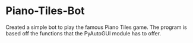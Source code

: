 # Piano-Tiles-Bot
Created a simple bot to play the famous Piano Tiles game. The program is based off the functions that the PyAutoGUI module has to offer.
